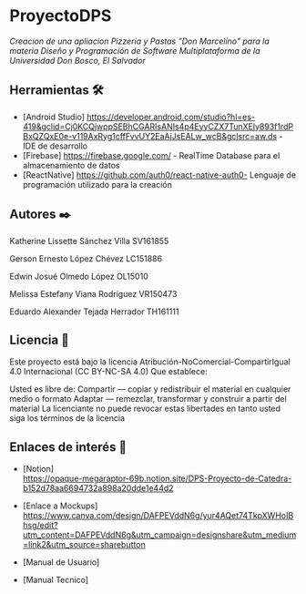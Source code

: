 # ProyectoDPS
_Creacion de una apliacion Pizzeria y Pastas "Don Marcelino" para la materia Diseño y Programación de Software Multiplataforma de la Universidad Don Bosco, El Salvador_


## Herramientas 🛠️
* [Android Studio] https://developer.android.com/studio?hl=es-419&gclid=Cj0KCQjwppSEBhCGARIsANIs4p4EyyCZX7TunXEly893f1rdPBxQZQxE0e-v119AxRyg1cffFvvUY2EaAjJsEALw_wcB&gclsrc=aw.ds - IDE de desarrollo
* [Firebase] https://firebase.google.com/ - RealTime Database para el almacenamiento de datos
* [ReactNative] https://github.com/auth0/react-native-auth0- Lenguaje de programación utilizado para la creación

## Autores ✒️

Katherine Lissette Sánchez Villa SV161855 

Gerson Ernesto López Chévez LC151886

Edwin Josué Olmedo López OL15010

Melissa Estefany Viana Rodríguez VR150473

Eduardo Alexander Tejada Herrador TH161111

## Licencia 📄

Este proyecto está bajo la licencia Atribución-NoComercial-CompartirIgual 4.0 Internacional (CC BY-NC-SA 4.0)
Que establece:

Usted es libre de:
Compartir — copiar y redistribuir el material en cualquier medio o formato
Adaptar — remezclar, transformar y construir a partir del material
La licenciante no puede revocar estas libertades en tanto usted siga los términos de la licencia


## Enlaces de interés 👀

* [Notion]  
https://opaque-megaraptor-69b.notion.site/DPS-Proyecto-de-Catedra-b152d78aa6694732a898a20dde1e44d2

 * [Enlace a Mockups] 
https://www.canva.com/design/DAFPEVddN6g/yur4AQet74TkpXWHoIBhsg/edit?utm_content=DAFPEVddN6g&utm_campaign=designshare&utm_medium=link2&utm_source=sharebutton

 * [Manual de Usuario] 


 * [Manual Tecnico] 


